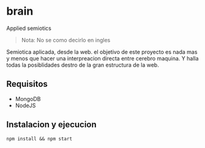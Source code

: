 brain
=====

Applied semiotics

> Nota: No se como decirlo en ingles

Semiotica aplicada, desde la web. el objetivo de este proyecto es nada mas y menos que hacer una interpreacion directa entre cerebro maquina. Y halla todas la posiblidades destro de la gran estructura de la web.

## Requisitos

 * MongoDB
 * NodeJS

## Instalacion y ejecucion

	npm install && npm start
